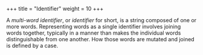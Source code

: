 +++
title = "Identifier"
weight = 10
+++

A _multi-word identifier_, or _identifier_ for short, is a string composed of one or more words.  Representing words as a single identifier involves joining words together, typically in a manner than makes the individual words distinguishable from one another.  How those words are mutated and joined is defined by a case.
